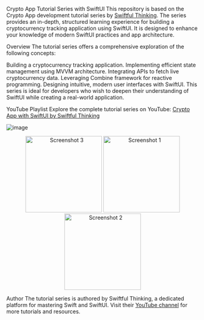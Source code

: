 Crypto App Tutorial Series with SwiftUI
This repository is based on the Crypto App development tutorial series by [Swiftful Thinking](https://www.youtube.com/@SwiftfulThinking). The series provides an in-depth, structured learning experience for building a cryptocurrency tracking application using SwiftUI. It is designed to enhance your knowledge of modern SwiftUI practices and app architecture.

Overview
The tutorial series offers a comprehensive exploration of the following concepts:

Building a cryptocurrency tracking application.
Implementing efficient state management using MVVM architecture.
Integrating APIs to fetch live cryptocurrency data.
Leveraging Combine framework for reactive programming.
Designing intuitive, modern user interfaces with SwiftUI.
This series is ideal for developers who wish to deepen their understanding of SwiftUI while creating a real-world application.

YouTube Playlist
Explore the complete tutorial series on YouTube:
[Crypto App with SwiftUI by Swiftful Thinking](https://www.youtube.com/playlist?list=PLwvDm4Vfkdphbc3bgy_LpLRQ9DDfFGcFu)

![image](https://github.com/user-attachments/assets/8414239c-0c36-484d-9155-252cafcf1d5f)

<p align="center">
  
  <img src="https://github.com/user-attachments/assets/78937549-2ddf-4618-9108-13e264a6ad9e" alt="Screenshot 3" width="200"/>
  <img src="https://github.com/user-attachments/assets/cf175706-558a-4b66-be7b-9214eda9edf4" alt="Screenshot 1" width="200"/>
  <img src="https://github.com/user-attachments/assets/40042ae7-553d-4bf7-abdb-c86df006ed5b" alt="Screenshot 2" width="200"/>
</p>


Author
The tutorial series is authored by Swiftful Thinking, a dedicated platform for mastering Swift and SwiftUI. Visit their [YouTube channel](https://www.youtube.com/@SwiftfulThinking) for more tutorials and resources.

